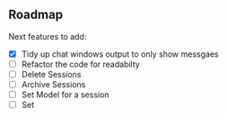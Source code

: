 ## Roadmap

Next features to add:

- [x] Tidy up chat windows output to only show messgaes
- [ ] Refactor the code for readabilty
- [ ] Delete Sessions
- [ ] Archive Sessions
- [ ] Set Model for a session 
- [ ] Set 